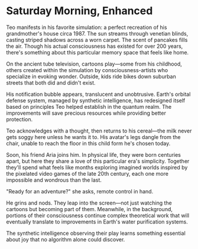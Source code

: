 # Saturday Morning, Enhanced

Teo manifests in his favorite simulation: a perfect recreation of his grandmother's house circa 1987. The sun streams through venetian blinds, casting striped shadows across a worn carpet. The scent of pancakes fills the air. Though his actual consciousness has existed for over 200 years, there's something about this particular memory space that feels like home.

On the ancient tube television, cartoons play—some from his childhood, others created within the simulation by consciousness-artists who specialize in evoking wonder. Outside, kids ride bikes down suburban streets that both did and didn't exist.

His notification bubble appears, translucent and unobtrusive. Earth's orbital defense system, managed by synthetic intelligence, has redesigned itself based on principles Teo helped establish in the quantum realm. The improvements will save precious resources while providing better protection.

Teo acknowledges with a thought, then returns to his cereal—the milk never gets soggy here unless he wants it to. His avatar's legs dangle from the chair, unable to reach the floor in this child form he's chosen today.

Soon, his friend Aria joins him. In physical life, they were born centuries apart, but here they share a love of this particular era's simplicity. Together they'll spend what feels like months exploring imagined worlds inspired by the pixelated video games of the late 20th century, each one more impossible and wondrous than the last.

"Ready for an adventure?" she asks, remote control in hand.

He grins and nods. They leap into the screen—not just watching the cartoons but becoming part of them. Meanwhile, in the background, portions of their consciousness continue complex theoretical work that will eventually translate to improvements in Earth's water purification systems.

The synthetic intelligence observing their play learns something essential about joy that no algorithm alone could discover.